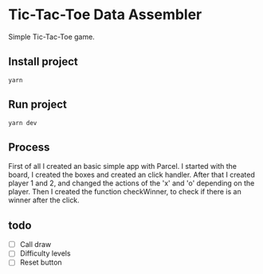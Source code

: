 # Tic-Tac-Toe Data Assembler
Simple Tic-Tac-Toe game.
## Install project
`yarn`

## Run project
`yarn dev`

## Process
First of all I created an basic simple app with Parcel. I started with the board, I created the boxes and created an click handler. After that I created player 1 and 2, and changed the actions of the 'x' and 'o' depending on the player. Then I created the function checkWinner, to check if there is an winner after the click.

## todo
- [ ] Call draw
- [ ] Difficulty levels
- [ ] Reset button